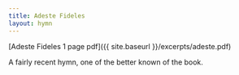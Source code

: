 ```yaml
---
title: Adeste Fideles
layout: hymn
---
```


[Adeste Fideles 1 page pdf]({{ site.baseurl }}/excerpts/adeste.pdf)

A fairly recent hymn, one of the better known of the book.



